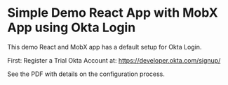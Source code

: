 # Simple Demo React App with MobX App using Okta Login

This demo React and MobX app has a default setup for Okta Login.

First: Register a Trial Okta Account at:  https://developer.okta.com/signup/

See the PDF with details on the configuration process.




